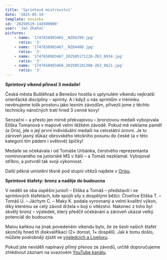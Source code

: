```yaml
---
title: 'Sprintová mistrovství'
date: '2025-05-19'
template: novinka
id: '20250519-144509000'
user: 'Jan Zháňal'
pictures:
    - name: '1747658903465__NZ84299.jpg'
      ratio: '3'
    - name: '1747658903467__NZ84408.jpg'
      ratio: '3'
    - name: '1747658903467_202505171220-Z63_0934.jpg'
      ratio: '3'
    - name: '1747658903468_202505181308-Z63_9621.jpg'
      ratio: '3'
---
```

**Sprintový víkend přinesl 3 medaile!**

Česká města Buštěhrad a Benešov hostila o uplynulém víkendu nejkratší orienťácké disciplíny – sprinty. A i když u nás sprintům v tréninku nevěnujeme tolik prostoru jako lesním závodům, přivezli jsme z těchto technicky náročných tratí hned 3 cenné kovy!

Senzační – a přesto jen mírně překvapivou – bronzovou medaili vybojovala Eliška Tomanová v mapově velmi těžkém závodě. Pokud mě neklame paměť (a Oris), jde o její první individuální medaili na celostátní úrovni. Je to zároveň jasný důkaz obrovského letošního posunu do české (a v této kategorii tím pádem i světové) špičky!

Medaile se očekávala i od Tomáše Urbánka, čerstvého reprezentanta nominovaného na juniorské MS v Itálii – a Tomáš nezklamal. Vybojoval stříbro, a potvrdil tak svoji výkonnost.

Další pěkná umístění těsně pod stupni vítězů najdete v [Orisu](https://oris.orientacnisporty.cz/Vysledky?id=8223).

**Sprintové štafety: bronz a naděje do budoucna**

V neděli se oba úspěšní junioři – Eliška a Tomáš – představili i ve sprintových štafetách, kde spojili síly s dospělými běžci. Čtveřice Eliška T. – Tomáš U. – Jáchym C. – Maky K. podala vyrovnaný a velmi kvalitní výkon, díky kterému se celý závod držela v boji o vítězství. Nakonec z toho byl skvělý bronz – výsledek, který předčil očekávání a zároveň ukázal velký potenciál do budoucna.

Malou kaňkou na jinak povedeném víkendu bylo, že ze šesti našich štafet skončily hned tři diskvalifikací (2× dorost, 1× dospělí). Jak k tomu došlo, můžete podrobněji zjistit ve [výsledcích a Liveloxu](https://oris.orientacnisporty.cz/Zavod?id=8224).

Pokud jste neviděli napínavý přímý přenos ze závodů, určitě doporučujeme zhlédnout záznam na svazovém [YouTube kanálu](https://www.youtube.com/watch?v=Sc5dOpew20o&amp;ab_channel=%C4%8Cesk%C3%BDorien%C5%A5%C3%A1k).
